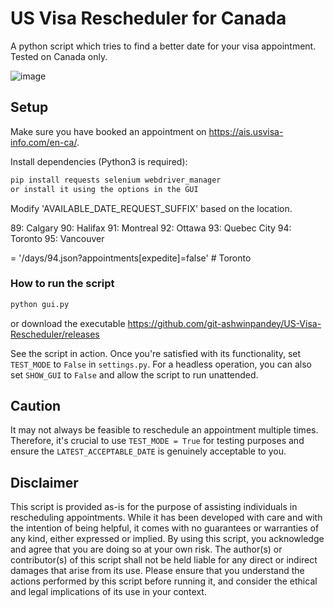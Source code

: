 # US Visa Rescheduler for Canada

A python script which tries to find a better date for your visa appointment. Tested on Canada only.

![image](https://github.com/user-attachments/assets/70cfed48-7a37-4371-af37-d6d96f4c9e9f)

## Setup

Make sure you have booked an appointment on https://ais.usvisa-info.com/en-ca/.

Install dependencies (Python3 is required):
```sh
pip install requests selenium webdriver_manager
or install it using the options in the GUI
```

Modify 'AVAILABLE_DATE_REQUEST_SUFFIX' based on the location. 

89: Calgary
90: Halifax
91: Montreal
92: Ottawa
93: Quebec City
94: Toronto
95: Vancouver

= '/days/94.json?appointments[expedite]=false'  # Toronto

### How to run the script

```sh
python gui.py
```

or download the executable https://github.com/git-ashwinpandey/US-Visa-Rescheduler/releases

See the script in action. Once you're satisfied with its functionality, set `TEST_MODE` to `False` in `settings.py`. For a headless operation, you can also set `SHOW_GUI` to `False` and allow the script to run unattended.

## Caution

It may not always be feasible to reschedule an appointment multiple times. Therefore, it's crucial to use `TEST_MODE = True` for testing purposes and ensure the `LATEST_ACCEPTABLE_DATE` is genuinely acceptable to you.


## Disclaimer

This script is provided as-is for the purpose of assisting individuals in rescheduling appointments. While it has been developed with care and with the intention of being helpful, it comes with no guarantees or warranties of any kind, either expressed or implied. By using this script, you acknowledge and agree that you are doing so at your own risk. The author(s) or contributor(s) of this script shall not be held liable for any direct or indirect damages that arise from its use. Please ensure that you understand the actions performed by this script before running it, and consider the ethical and legal implications of its use in your context.
